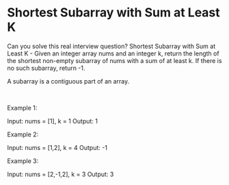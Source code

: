 # Shortest Subarray with Sum at Least K

Can you solve this real interview question? Shortest Subarray with Sum at Least K - Given an integer array nums and an integer k, return the length of the shortest non-empty subarray of nums with a sum of at least k. If there is no such subarray, return -1.

A subarray is a contiguous part of an array.

 

Example 1:

Input: nums = [1], k = 1
Output: 1


Example 2:

Input: nums = [1,2], k = 4
Output: -1


Example 3:

Input: nums = [2,-1,2], k = 3
Output: 3